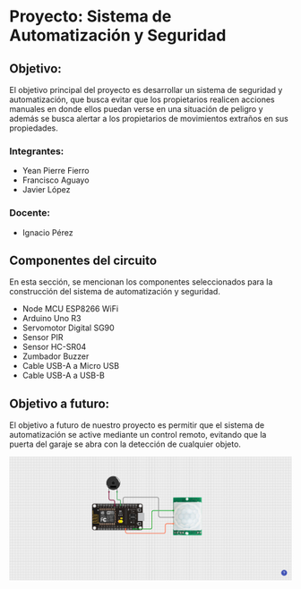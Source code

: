 <h1>Proyecto: Sistema de Automatización y Seguridad</h1>
<h2>Objetivo:</h2>
<p>El objetivo principal del proyecto es desarrollar un sistema de seguridad y automatización, que busca evitar que los propietarios realicen acciones manuales en donde ellos puedan verse en una situación de peligro y además se busca alertar a los propietarios de movimientos extraños en sus propiedades.</p>
<h3>Integrantes:</h3>
<ul>
  <li>Yean Pierre Fierro</li>
  <li>Francisco Aguayo</li>
  <li>Javier López</li>
</ul>
<h3>Docente:</h3>
<ul>
  <li>Ignacio Pérez</li>
</ul>
<h2>Componentes del circuito</h2>
<p>En esta sección, se mencionan los componentes seleccionados para la construcción del sistema de automatización y seguridad.</p>
<ul>
  <li>Node MCU ESP8266 WiFi</li>
  <li>Arduino Uno R3</li>
  <li>Servomotor Digital SG90</li>
  <li>Sensor PIR</li>
  <li>Sensor HC-SR04</li>
  <li>Zumbador Buzzer</li>
  <li>Cable USB-A a Micro USB</li>
  <li>Cable USB-A a USB-B</li>
</ul>
<h2>Objetivo a futuro:</h2>
<p>El objetivo a futuro de nuestro proyecto es permitir que el sistema de automatización se active mediante un control remoto, evitando que la puerta del garaje se abra con la detección de cualquier objeto.</p>
<img src="Photos/Sistema de Alarma/Alarma.png"></img>
